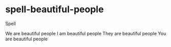 # spell-beautiful-people
Spell

We   are beautiful people
I    am beautiful people
They are beautiful people
You  are beautiful people

